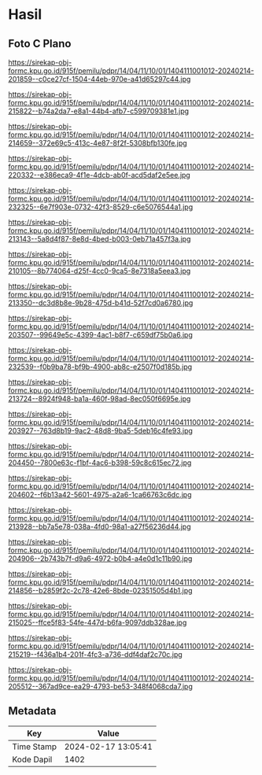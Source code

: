 # Hasil

## Foto C Plano

https://sirekap-obj-formc.kpu.go.id/915f/pemilu/pdpr/14/04/11/10/01/1404111001012-20240214-201859--c0ce27cf-1504-44eb-970e-a41d65297c44.jpg

https://sirekap-obj-formc.kpu.go.id/915f/pemilu/pdpr/14/04/11/10/01/1404111001012-20240214-215822--b74a2da7-e8a1-44b4-afb7-c599709381e1.jpg

https://sirekap-obj-formc.kpu.go.id/915f/pemilu/pdpr/14/04/11/10/01/1404111001012-20240214-214659--372e69c5-413c-4e87-8f2f-5308bfb130fe.jpg

https://sirekap-obj-formc.kpu.go.id/915f/pemilu/pdpr/14/04/11/10/01/1404111001012-20240214-220332--e386eca9-4f1e-4dcb-ab0f-acd5daf2e5ee.jpg

https://sirekap-obj-formc.kpu.go.id/915f/pemilu/pdpr/14/04/11/10/01/1404111001012-20240214-232325--6e7f903e-0732-42f3-8529-c6e5076544a1.jpg

https://sirekap-obj-formc.kpu.go.id/915f/pemilu/pdpr/14/04/11/10/01/1404111001012-20240214-213143--5a8d4f87-8e8d-4bed-b003-0eb71a457f3a.jpg

https://sirekap-obj-formc.kpu.go.id/915f/pemilu/pdpr/14/04/11/10/01/1404111001012-20240214-210105--8b774064-d25f-4cc0-9ca5-8e7318a5eea3.jpg

https://sirekap-obj-formc.kpu.go.id/915f/pemilu/pdpr/14/04/11/10/01/1404111001012-20240214-213350--dc3d8b8e-9b28-475d-b41d-52f7cd0a6780.jpg

https://sirekap-obj-formc.kpu.go.id/915f/pemilu/pdpr/14/04/11/10/01/1404111001012-20240214-203507--99649e5c-4399-4ac1-b8f7-c659df75b0a6.jpg

https://sirekap-obj-formc.kpu.go.id/915f/pemilu/pdpr/14/04/11/10/01/1404111001012-20240214-232539--f0b9ba78-bf9b-4900-ab8c-e2507f0d185b.jpg

https://sirekap-obj-formc.kpu.go.id/915f/pemilu/pdpr/14/04/11/10/01/1404111001012-20240214-213724--8924f948-ba1a-460f-98ad-8ec050f6695e.jpg

https://sirekap-obj-formc.kpu.go.id/915f/pemilu/pdpr/14/04/11/10/01/1404111001012-20240214-203927--763d8b19-9ac2-48d8-9ba5-5deb16c4fe93.jpg

https://sirekap-obj-formc.kpu.go.id/915f/pemilu/pdpr/14/04/11/10/01/1404111001012-20240214-204450--7800e63c-f1bf-4ac6-b398-59c8c615ec72.jpg

https://sirekap-obj-formc.kpu.go.id/915f/pemilu/pdpr/14/04/11/10/01/1404111001012-20240214-204602--f6b13a42-5601-4975-a2a6-1ca66763c6dc.jpg

https://sirekap-obj-formc.kpu.go.id/915f/pemilu/pdpr/14/04/11/10/01/1404111001012-20240214-213928--bb7a5e78-038a-4fd0-98a1-a27f56236d44.jpg

https://sirekap-obj-formc.kpu.go.id/915f/pemilu/pdpr/14/04/11/10/01/1404111001012-20240214-204906--2b743b7f-d9a6-4972-b0b4-a4e0d1c11b90.jpg

https://sirekap-obj-formc.kpu.go.id/915f/pemilu/pdpr/14/04/11/10/01/1404111001012-20240214-214856--b2859f2c-2c78-42e6-8bde-02351505d4b1.jpg

https://sirekap-obj-formc.kpu.go.id/915f/pemilu/pdpr/14/04/11/10/01/1404111001012-20240214-215025--ffce5f83-54fe-447d-b6fa-9097ddb328ae.jpg

https://sirekap-obj-formc.kpu.go.id/915f/pemilu/pdpr/14/04/11/10/01/1404111001012-20240214-215219--f436a1b4-201f-4fc3-a736-ddf4daf2c70c.jpg

https://sirekap-obj-formc.kpu.go.id/915f/pemilu/pdpr/14/04/11/10/01/1404111001012-20240214-205512--367ad9ce-ea29-4793-be53-348f4068cda7.jpg


## Metadata

| Key        | Value               |
| ---------- | ------------------- |
| Time Stamp | 2024-02-17 13:05:41 |
| Kode Dapil | 1402                |




